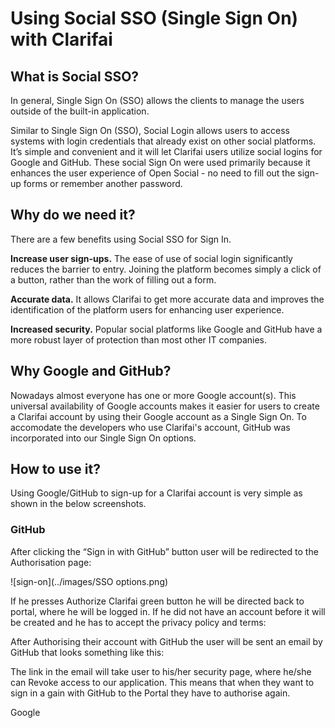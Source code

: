 # Using Social SSO (Single Sign On) with Clarifai

## What is Social SSO?

In general, Single Sign On (SSO) allows the clients to manage the users outside of the built-in application. 

Similar to Single Sign On (SSO), Social Login allows users to access systems with login credentials that already exist on other social platforms. It’s simple and convenient and it will let Clarifai users utilize social logins for Google and GitHub. These social Sign On were used primarily because it enhances the user experience of Open Social - no need to fill out the sign-up forms or remember another password. 


## Why do we need it?

There are a few benefits using Social SSO for Sign In.

**Increase user sign-ups.** The ease of use of social login significantly reduces the barrier to entry. Joining the platform becomes simply a click of a button, rather than the work of filling out a form.

**Accurate data.** It allows Clarifai to get more accurate data and improves the identification of the platform users for enhancing user experience. 

**Increased security.** Popular social platforms like Google and GitHub have a more robust layer of protection than most other IT companies. 


## Why Google and GitHub? 

Nowadays almost everyone has one or more Google account(s). This universal availability of Google accounts makes it easier for users to create a Clarifai account by using their Google account as a Single Sign On. To accomodate the developers who use Clarifai's account, GitHub was incorporated into our Single Sign On options. 


## How to use it?

Using Google/GitHub to sign-up for a Clarifai account is very simple as shown in the below screenshots.


### GitHub
After clicking the “Sign in with GitHub” button user will be redirected to the Authorisation page:

![sign-on](../images/SSO options.png)


If he presses Authorize Clarifai green button he will be directed back to portal, where he will be logged in. If he did not have an account before it will be created and he has to accept the privacy policy and terms:


After Authorising their account with GitHub the user will be sent an email by GitHub that looks something like this:


The link in the email will take user to his/her security page, where he/she can Revoke access to our application. This means that when they want to sign in a gain with GitHub to the Portal they have to authorise again.



Google


